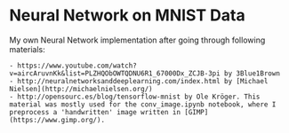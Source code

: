 # Neural Network on MNIST Data

My own Neural Network implementation after going through following materials:

    - https://www.youtube.com/watch?v=aircAruvnKk&list=PLZHQObOWTQDNU6R1_67000Dx_ZCJB-3pi by 3Blue1Brown
    - http://neuralnetworksanddeeplearning.com/index.html by [Michael Nielsen](http://michaelnielsen.org/)
    - http://opensourc.es/blog/tensorflow-mnist by Ole Kröger. This material was mostly used for the conv_image.ipynb notebook, where I preprocess a 'handwritten' image written in [GIMP](https://www.gimp.org/).
